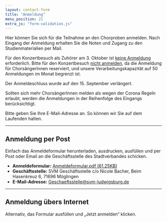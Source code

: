 ```yaml
---
layout: contact-form
title: "Anmeldung"
menu_position: 21
extra_js: "form-validation.js"
---
```

Hier können Sie sich für die Teilnahme an den Chorproben anmelden. Nach Eingang der
Anmeldung erhalten Sie die Noten und Zugang zu den Studienmaterialien per Mail.

Für den Konzertbesuch als Zuhörer am 3. Oktober ist <u>keine Anmeldung</u> erforderlich.
Bitte für den Konzertbesuch <u>nicht anmelden</u>, da die Anmeldung für ChorsängerInnen reserviert,
und unsere Verarbeitungskapazität auf 50 Anmeldungen im Monat begrenzt ist. 

Der Anmeldeschluss wurde auf den 15.&nbsp;September verlängert.

Sollten sich mehr ChorsängerInnen melden als wegen der Corona Regeln erlaubt,
werden die Anmeldungen in der Reihenfolge des Eingangs berücksichtigt.

Bitte geben Sie Ihre E-Mail-Adresse an. So können wir Sie auf dem Laufenden halten.

---
## Anmeldung per Post
Einfach das Anmeldeformular herunterladen, ausdrucken, ausfüllen und per Post oder Email an die Geschäftsstelle
des Stadtverbandes schicken.

- __Anmeldeformular:__ [Anmeldeformular.pdf (61.25KB)](assets/doc/Anmeldeformular.pdf)
- __Geschäftsstelle:__ SVM Geschäftsstelle c/o Nicole Bacher, Beim Hasenkreuz 6, 71696 Möglingen
- __E-Mail-Adresse:__ <a href="mailto:Geschaeftsstelle@svm-ludwigsburg.de"> Geschaeftsstelle@svm-ludwigsburg.de</a>

---
## Anmeldung übers Internet
Alternativ, das Formular ausfüllen und „Jetzt anmelden“ klicken.
